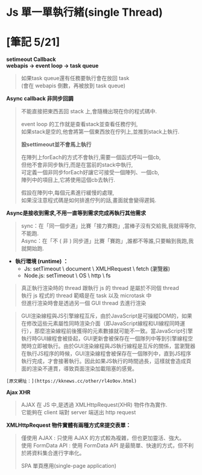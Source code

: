    
#  Js 單一單執行緒(single Thread)  
# [筆記 5/21]   

**setimeout Callback**   
**webapis -> event loop -> task queue**   

>如果task queue還有任務要執行會在放回 task  
>(會在 webapis 倒數，再被放到 task queue)

**Async callback 非同步回調**  
>不能直接把東西丟回 stack 上,會隨機出現在你的程式碼中.  
>
>event loop 的工作就是查看stack並查看任務佇列,  
>如果stack是空的,他會將第一個東西放在佇列上,並推到stack上執行.  
>
>**設settimeout並不會馬上執行**    
>
>在陣列上forEach的方式不會執行,需要一個函式呼叫一個cb,  
>但他不會非同步執行,而是在當前的stack中執行,  
>可定義一個非同步forEach好讓它可接受一個陣列、一個cb,  
>陣列中的項目上,它將使用這個cb去執行.
>
>假設在陣列中,每個元素進行緩慢的處理,  
>如果沒注意程式碼是如何排進佇列的話,畫面就會變得遲鈍.  

**Async是接收到需求,不用一直等到需求完成再執行其他需求**    

>sync：在「同一個步道」比賽「接力賽跑」,當棒子沒有交給我,我就得等你,不能跑.  
>Async：在「不 ( 非 ) 同步道」比賽「賽跑」,誰都不等誰,只要輪到我跑,我就開始跑.  

* **執行環境 (runtime) ：**    
    * Js: setTimeout \ document \ XMLHRequest \ fetch (瀏覽器)  
    * Node.js: setTimeout \ OS \ http \ fs  

>真正執行渲染時的 thread 跟執行 js 的 thread 是屬於不同個 thread  
>執行 js 程式的 thread 範疇是在 task 以及 microtask 中  
>但進行渲染時會是透過另一個 GUI thread 去進行渲染  

>GUI渲染線程與JS引擎線程互斥，由於JavaScript是可操縱DOM的，如果在修改這些元素屬性同時渲染介面（即JavaScript線程和UI線程同時運行），那麼渲染線程前後獲得的元素數據就可能不一致。當JavaScript引擎執行時GUI線程會被掛起，GUI更新會被保存在一個隊列中等到引擎線程空閒時立即被執行。由於GUI渲染線程與JS執行線程是互斥的關係，當瀏覽器在執行JS程序的時候，GUI渲染線程會被保存在一個隊列中，直到JS程序執行完成，才會接著執行。因此如果JS執行的時間過長，這樣就會造成頁面的渲染不連貫，導致頁面渲染加載阻塞的感覺。     

    [原文網址：](https://kknews.cc/other/rl4o9ov.html)  

**Ajax XHR**     
>AJAX 在 JS 中,是透過 XMLHttpRequest(XHR) 物件作為實作.  
>它能夠在 client 端對 server 端送出 http request  

**XMLHttpRequest 物件實體有兩種方式來提交表單：**  
>僅使用 AJAX : 只使用 AJAX 的方式較為複雜，但也更加靈活、強大。  
>使用 FormData API : 使用 FormData API 是最簡單、快速的方式，但不利於將資料集合進行字串化。
>
>SPA 單頁應用(single-page application)  

   


